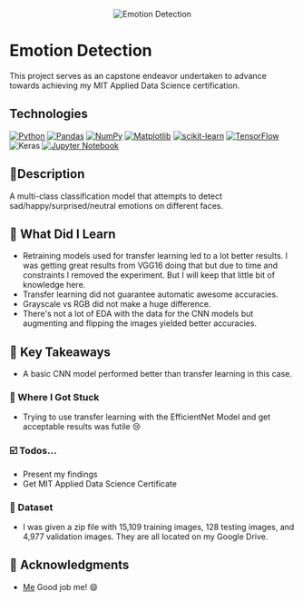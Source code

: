 <p align="center">
   <img src="https://github.com/AishaEvering/FacialEmotionDetection/blob/main/emotion.png" alt="Emotion Detection">
</p>

# Emotion Detection

This project serves as an capstone endeavor undertaken to advance towards achieving my MIT Applied Data Science certification.

## Technologies
[![Python](https://img.shields.io/badge/python-3670A0?style=for-the-badge&logo=python&logoColor=ffdd54)](https://www.python.org/)
[![Pandas](https://img.shields.io/badge/pandas-%23150458.svg?style=for-the-badge&logo=pandas&logoColor=white)](https://pandas.pydata.org/)
[![NumPy](https://img.shields.io/badge/numpy-%23013243.svg?style=for-the-badge&logo=numpy&logoColor=white)](https://numpy.org/)
[![Matplotlib](https://img.shields.io/badge/Matplotlib-%23ffffff.svg?style=for-the-badge&logo=Matplotlib&logoColor=black)](https://matplotlib.org/)
[![scikit-learn](https://img.shields.io/badge/scikit--learn-%23F7931E.svg?style=for-the-badge&logo=scikit-learn&logoColor=white)](https://scikit-learn.org/stable/)
[![TensorFlow](https://img.shields.io/badge/TensorFlow-%23FF6F00.svg?style=for-the-badge&logo=TensorFlow&logoColor=white)](https://www.tensorflow.org/)
![Keras](https://img.shields.io/badge/Keras-%23D00000.svg?style=for-the-badge&logo=Keras&logoColor=white)
[![Jupyter Notebook](https://img.shields.io/badge/jupyter-%23FA0F00.svg?style=for-the-badge&logo=jupyter&logoColor=white)](https://jupyter.org/)

## 📃Description

A multi-class classification model that attempts to detect sad/happy/surprised/neutral emotions on different faces.

## 🏫 What Did I Learn

* Retraining models used for transfer learning led to a lot better results.  I was getting great results from VGG16 doing that but due to time and constraints I removed the experiment.  But I will keep that little bit of knowledge here.
* Transfer learning did not guarantee automatic awesome accuracies.
* Grayscale vs RGB did not make a huge difference.
* There's not a lot of EDA with the data for the CNN models but augmenting and flipping the images yielded better accuracies.

## 🔑 Key Takeaways

* A basic CNN model performed better than transfer learning in this case.


### 😤 Where I Got Stuck

* Trying to use transfer learning with the EfficientNet Model and get acceptable results was futile 😢

### ☑️ Todos...

* Present my findings
* Get MIT Applied Data Science Certificate
  
### 📖 Dataset

* I was given a zip file with 15,109 training images, 128 testing images, and 4,977 validation images.  They are all located on my Google Drive.
  
## 🙏 Acknowledgments

* [Me](https://aishaeportfolio.com/)  Good job me! 😄


